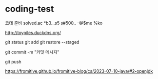 # coding-test
코테 준비
solved.ac
*b3...s5 s#500.. -@$me %ko

http://toypiles.duckdns.org/

git status
git add
git restore --staged

git commit -m "커밋 메시지" 

git push

https://fromitive.github.io/fromitive-blog/cs/2023-07-10-java/#2-openjdk